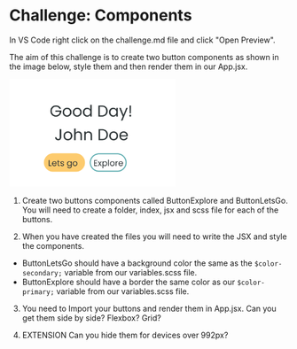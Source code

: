 # Challenge: Components

In VS Code right click on the challenge.md file and click "Open Preview".

The aim of this challenge is to create two button components as shown in the image below, style them and then render them in our App.jsx.

<img src="./images/components-challenge.png" width="300"/>

1. Create two buttons components called ButtonExplore and ButtonLetsGo. You will need to create a folder, index, jsx and scss file for each of the buttons.

2. When you have created the files you will need to write the JSX and style the components.

- ButtonLetsGo should have a background color the same as the `$color-secondary;` variable from our variables.scss file.
- ButtonExplore should have a border the same color as our `$color-primary;` variable from our variables.scss file.

3. You need to Import your buttons and render them in App.jsx. Can you get them side by side? Flexbox? Grid?

4. EXTENSION Can you hide them for devices over 992px?

